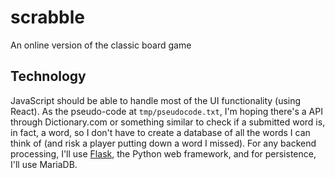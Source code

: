 # scrabble
An online version of the classic board game

## Technology

JavaScript should be able to handle most of the UI functionality (using React). As the pseudo-code at `tmp/pseudocode.txt`, I'm hoping there's a API through Dictionary.com or something similar to check if a submitted word is, in fact, a word, so I don't have to create a database of all the words I can think of (and risk a player putting down a word I missed). For any backend processing, I'll use [Flask](https://github.com/pallets/flask), the Python web framework, and for persistence, I'll use MariaDB.